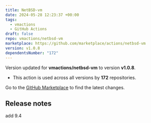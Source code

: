 ```yaml
---
title: NetBSD-vm
date: 2024-05-28 12:23:37 +00:00
tags:
  - vmactions
  - GitHub Actions
draft: false
repo: vmactions/netbsd-vm
marketplace: https://github.com/marketplace/actions/netbsd-vm
version: v1.0.8
dependentsNumber: "172"
---
```



Version updated for **vmactions/netbsd-vm** to version **v1.0.8**.
- This action is used across all versions by **172** repositories.

Go to the [GitHub Marketplace](https://github.com/marketplace/actions/netbsd-vm) to find the latest changes.

## Release notes

add 9.4
